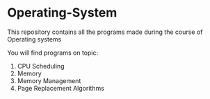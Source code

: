 # Operating-System
This repository contains all the programs made during the course of Operating systems

You will find programs on topic:
1) CPU Scheduling
2) Memory
3) Memory Management
4) Page Replacement Algorithms